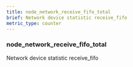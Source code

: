 ```yaml
---
title: node_network_receive_fifo_total
brief: Network device statistic receive_fifo
metric_type: counter
---
```

### node_network_receive_fifo_total

Network device statistic receive_fifo